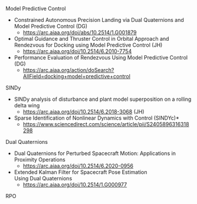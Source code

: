 Model Predictive Control 
- Constrained Autonomous Precision Landing via Dual Quaternions and Model Predictive Control (DG)
	- https://arc.aiaa.org/doi/abs/10.2514/1.G001879
- Optimal Guidance and Thruster Control in Orbital Approach and Rendezvous for Docking using Model Predictive Control (JH)
	- https://arc.aiaa.org/doi/10.2514/6.2010-7754
- Performance Evaluation of Rendezvous Using Model Predictive Control (DG)
	- https://arc.aiaa.org/action/doSearch?AllField=docking+model+predictive+control

SINDy
- SINDy analysis of disturbance and plant model superposition on a rolling delta wing
	- https://arc.aiaa.org/doi/10.2514/6.2018-3068 (JH)
- Sparse Identification of Nonlinear Dynamics with Control (SINDYc)*
	- https://www.sciencedirect.com/science/article/pii/S2405896316318298

Dual Quaternions
- Dual Quaternions for Perturbed Spacecraft Motion: Applications in Proximity Operations
	- https://arc.aiaa.org/doi/10.2514/6.2020-0956
- Extended Kalman Filter for Spacecraft Pose Estimation Using Dual Quaternions
	- https://arc.aiaa.org/doi/10.2514/1.G000977

RPO 
